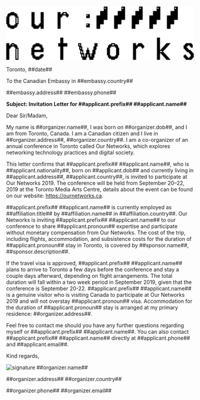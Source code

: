 ![letterhead](./letterhead.svg)

Toronto, ##date##

To the Canadian Embassy in ##embassy.country##

##embassy.address##
##embassy.phone##

**Subject: Invitation Letter for ##applicant.prefix## ##applicant.name##**

Dear Sir/Madam,

My name is ##organizer.name##, I was born on ##organizer.dob##, and I am from Toronto, Canada. I am a Canadian citizen and I live in ##organizer.address##, ##organizer.country##. I am a co-organizer of an annual conference in Toronto called Our Networks, which explores networking technology practices and digital society.

This letter confirms that ##applicant.prefix## ##applicant.name##, who is ##applicant.nationality##, born on ##applicant.dob## and currently living in ##applicant.address##, ##applicant.country##, is invited to participate at Our Networks 2019. The conference will be held from September 20–22, 2019 at the Toronto Media Arts Centre, details about the event can be found on our website: https://ournetworks.ca.

##applicant.prefix## ##applicant.name## is currently employed as ##affiliation.title## by ##affiliation.name## in ##affiliation.country##. Our Networks is inviting ##applicant.prefix## ##applicant.name## to our conference to share ##applicant.pronoun## expertise and participate without monetary compensation from Our Networks. The cost of the trip, including flights, accommodation, and subsistence costs for the duration of ##applicant.pronoun## stay in Toronto, is covered by ##sponsor.name##, ##sponsor.description##.

If the travel visa is approved, ##applicant.prefix## ##applicant.name## plans to arrive to Toronto a few days before the conference and stay a couple days afterward, depending on flight arrangements. The total duration will fall within a two week period in September 2019, given that the conference is September 20-22. ##applicant.prefix## ##applicant.name## is a genuine visitor who is visiting Canada to participate at Our Networks 2019 and will not overstay ##applicant.pronoun## visa. Accommodation for the duration of ##applicant.pronoun## stay is arranged at my primary residence: ##organizer.address##.

Feel free to contact me should you have any further questions regarding myself or ##applicant.prefix## ##applicant.name##. You can also contact ##applicant.prefix## ##applicant.name## directly at ##applicant.phone## and ##applicant.email##.

Kind regards,

![signature](./signature.png)
##organizer.name##

##organizer.address##
##organizer.country##

##organizer.phone##
##organizer.email##
